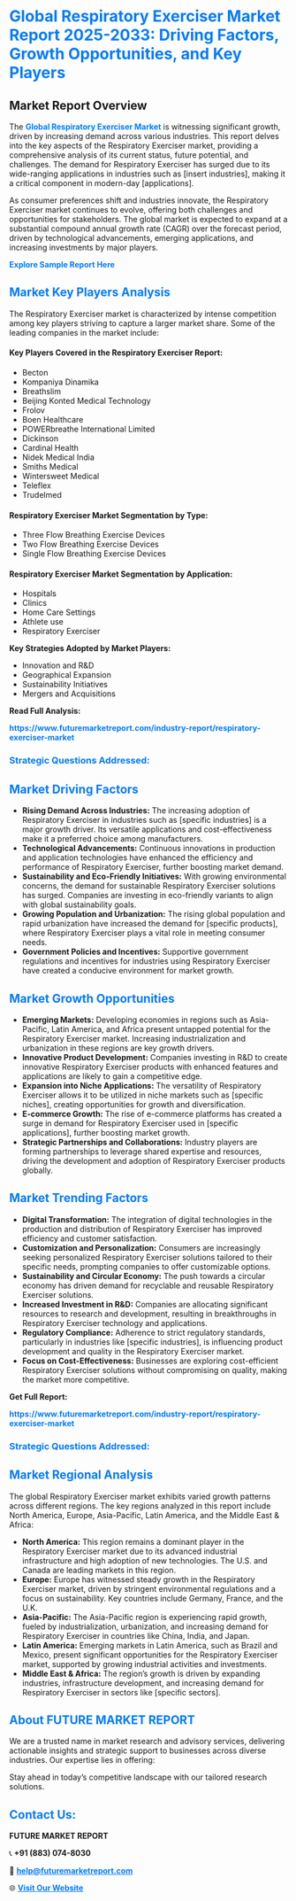 <h1 style="color: #007BFF;">Global Respiratory Exerciser Market Report 2025-2033: Driving Factors, Growth Opportunities, and Key Players</h1>

<section id="overview">
<h2>Market Report Overview</h2>
<p>The <a href="https://www.futuremarketreport.com/industry-report/respiratory-exerciser-market" style="color: #007BFF; text-decoration: none;"><strong>Global Respiratory Exerciser Market</strong></a> is witnessing significant growth, driven by increasing demand across various industries. This report delves into the key aspects of the Respiratory Exerciser market, providing a comprehensive analysis of its current status, future potential, and challenges. The demand for Respiratory Exerciser has surged due to its wide-ranging applications in industries such as [insert industries], making it a critical component in modern-day [applications].</p>
<p>As consumer preferences shift and industries innovate, the Respiratory Exerciser market continues to evolve, offering both challenges and opportunities for stakeholders. The global market is expected to expand at a substantial compound annual growth rate (CAGR) over the forecast period, driven by technological advancements, emerging applications, and increasing investments by major players.</p>
</section>

<section id="overview">
<p><a href="https://www.futuremarketreport.com/request-sample/reportId=122237" style="color: #007BFF; text-decoration: none;"><strong>Explore Sample Report Here</strong></a></p>
</section>

<section id="key-players">
<h2 style="color: #007BFF;">Market Key Players Analysis</h2>
<p>The Respiratory Exerciser market is characterized by intense competition among key players striving to capture a larger market share. Some of the leading companies in the market include:</p>
<h4>Key Players Covered in the Respiratory Exerciser Report:</h4>
<ul><li>Becton</li><li>Kompaniya Dinamika</li><li>Breathslim</li><li>Beijing Konted Medical Technology</li><li>Frolov</li><li>Boen Healthcare</li><li>POWERbreathe International Limited</li><li>Dickinson</li><li>Cardinal Health</li><li>Nidek Medical India</li><li>Smiths Medical</li><li>Wintersweet Medical</li><li>Teleflex</li><li>Trudelmed</li></ul>
<h4>Respiratory Exerciser Market Segmentation by Type:</h4>
<ul><li>Three Flow Breathing Exercise Devices</li><li>Two Flow Breathing Exercise Devices</li><li>Single Flow Breathing Exercise Devices</li></ul>

<h4>Respiratory Exerciser Market Segmentation by Application:</h4>
<ul><li>Hospitals</li><li>Clinics</li><li>Home Care Settings</li><li>Athlete use</li><li>Respiratory Exerciser</li></ul>
<p><strong>Key Strategies Adopted by Market Players:</strong></p>
<ul>
<li>Innovation and R&D</li>
<li>Geographical Expansion</li>
<li>Sustainability Initiatives</li>
<li>Mergers and Acquisitions</li>
</ul>
</section>

<section>
<p><strong>Read Full Analysis: </strong></p><a href="https://www.futuremarketreport.com/industry-report/respiratory-exerciser-market" style="color: #007BFF; text-decoration: none;"><strong>https://www.futuremarketreport.com/industry-report/respiratory-exerciser-market</strong></a>
<h3 style="color: #007BFF;">Strategic Questions Addressed:</h3>
</section>

<section id="driving-factors">
<h2 style="color: #007BFF;">Market Driving Factors</h2>
<ul>
<li><strong>Rising Demand Across Industries:</strong> The increasing adoption of Respiratory Exerciser in industries such as [specific industries] is a major growth driver. Its versatile applications and cost-effectiveness make it a preferred choice among manufacturers.</li>
<li><strong>Technological Advancements:</strong> Continuous innovations in production and application technologies have enhanced the efficiency and performance of Respiratory Exerciser, further boosting market demand.</li>
<li><strong>Sustainability and Eco-Friendly Initiatives:</strong> With growing environmental concerns, the demand for sustainable Respiratory Exerciser solutions has surged. Companies are investing in eco-friendly variants to align with global sustainability goals.</li>
<li><strong>Growing Population and Urbanization:</strong> The rising global population and rapid urbanization have increased the demand for [specific products], where Respiratory Exerciser plays a vital role in meeting consumer needs.</li>
<li><strong>Government Policies and Incentives:</strong> Supportive government regulations and incentives for industries using Respiratory Exerciser have created a conducive environment for market growth.</li>
</ul>
</section>

<section id="growth-opportunities">
<h2 style="color: #007BFF;">Market Growth Opportunities</h2>
<ul>
<li><strong>Emerging Markets:</strong> Developing economies in regions such as Asia-Pacific, Latin America, and Africa present untapped potential for the Respiratory Exerciser market. Increasing industrialization and urbanization in these regions are key growth drivers.</li>
<li><strong>Innovative Product Development:</strong> Companies investing in R&D to create innovative Respiratory Exerciser products with enhanced features and applications are likely to gain a competitive edge.</li>
<li><strong>Expansion into Niche Applications:</strong> The versatility of Respiratory Exerciser allows it to be utilized in niche markets such as [specific niches], creating opportunities for growth and diversification.</li>
<li><strong>E-commerce Growth:</strong> The rise of e-commerce platforms has created a surge in demand for Respiratory Exerciser used in [specific applications], further boosting market growth.</li>
<li><strong>Strategic Partnerships and Collaborations:</strong> Industry players are forming partnerships to leverage shared expertise and resources, driving the development and adoption of Respiratory Exerciser products globally.</li>
</ul>
</section>

<section id="trending-factors">
<h2 style="color: #007BFF;">Market Trending Factors</h2>
<ul>
<li><strong>Digital Transformation:</strong> The integration of digital technologies in the production and distribution of Respiratory Exerciser has improved efficiency and customer satisfaction.</li>
<li><strong>Customization and Personalization:</strong> Consumers are increasingly seeking personalized Respiratory Exerciser solutions tailored to their specific needs, prompting companies to offer customizable options.</li>
<li><strong>Sustainability and Circular Economy:</strong> The push towards a circular economy has driven demand for recyclable and reusable Respiratory Exerciser solutions.</li>
<li><strong>Increased Investment in R&D:</strong> Companies are allocating significant resources to research and development, resulting in breakthroughs in Respiratory Exerciser technology and applications.</li>
<li><strong>Regulatory Compliance:</strong> Adherence to strict regulatory standards, particularly in industries like [specific industries], is influencing product development and quality in the Respiratory Exerciser market.</li>
<li><strong>Focus on Cost-Effectiveness:</strong> Businesses are exploring cost-efficient Respiratory Exerciser solutions without compromising on quality, making the market more competitive.</li>
</ul>
</section>

<section>
<p><strong>Get Full Report: </strong></p><a href="https://www.futuremarketreport.com/industry-report/respiratory-exerciser-market" style="color: #007BFF; text-decoration: none;"><strong>https://www.futuremarketreport.com/industry-report/respiratory-exerciser-market</strong></a>
<h3 style="color: #007BFF;">Strategic Questions Addressed:</h3>
</section>


<section id="regional-analysis">
<h2 style="color: #007BFF;">Market Regional Analysis</h2>
<p>The global Respiratory Exerciser market exhibits varied growth patterns across different regions. The key regions analyzed in this report include North America, Europe, Asia-Pacific, Latin America, and the Middle East & Africa:</p>
<ul>
<li><strong>North America:</strong> This region remains a dominant player in the Respiratory Exerciser market due to its advanced industrial infrastructure and high adoption of new technologies. The U.S. and Canada are leading markets in this region.</li>
<li><strong>Europe:</strong> Europe has witnessed steady growth in the Respiratory Exerciser market, driven by stringent environmental regulations and a focus on sustainability. Key countries include Germany, France, and the U.K.</li>
<li><strong>Asia-Pacific:</strong> The Asia-Pacific region is experiencing rapid growth, fueled by industrialization, urbanization, and increasing demand for Respiratory Exerciser in countries like China, India, and Japan.</li>
<li><strong>Latin America:</strong> Emerging markets in Latin America, such as Brazil and Mexico, present significant opportunities for the Respiratory Exerciser market, supported by growing industrial activities and investments.</li>
<li><strong>Middle East & Africa:</strong> The region’s growth is driven by expanding industries, infrastructure development, and increasing demand for Respiratory Exerciser in sectors like [specific sectors].</li>
</ul>
</section>

<footer>
<h2 style="color: #007BFF;">About FUTURE MARKET REPORT</h2>
<p>We are a trusted name in market research and advisory services, delivering actionable insights and strategic support to businesses across diverse industries. Our expertise lies in offering:</p>

<p>Stay ahead in today’s competitive landscape with our tailored research solutions.</p>

<h2 style="color: #007BFF;">Contact Us:</h2>
<p><strong>FUTURE MARKET REPORT</strong></p>
<p>📞 <strong>+91 (883) 074-8030</strong></p>
<p>📧 <strong><a href="mailto:help@futuremarketreport.com" style="color: #007BFF;">help@futuremarketreport.com</a></strong></p>
<p>🌐 <strong><a href="https://www.futuremarketreport.com/" style="color: #007BFF;">Visit Our Website</a></strong></p>
</footer>